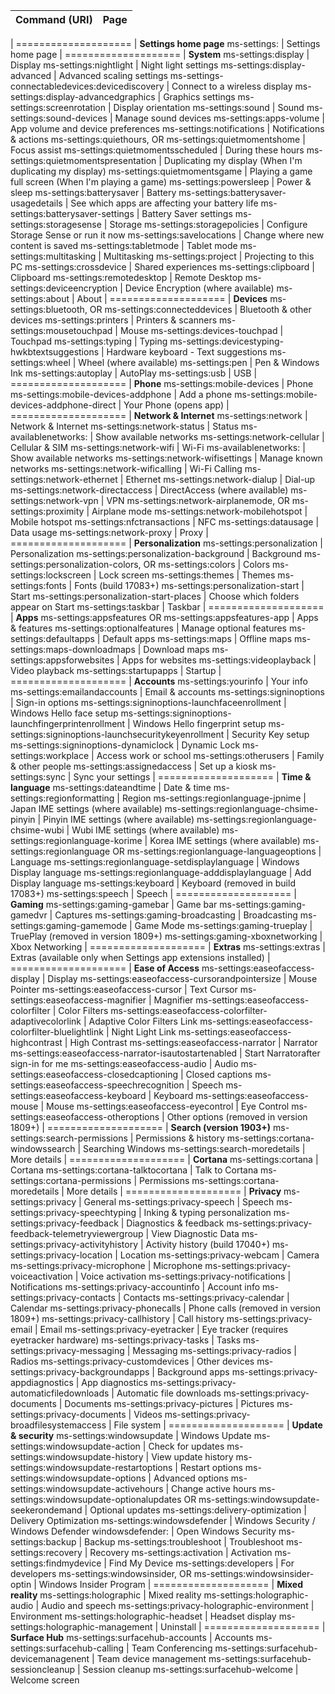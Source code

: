 Command (URI) | Page
:--- | :---
|
==================== | **Settings home page**
ms-settings: | Settings home page
|
==================== | **System**
ms-settings:display | Display
ms-settings:nightlight | Night light settings
ms-settings:display-advanced | Advanced scaling settings
ms-settings-connectabledevices:devicediscovery | Connect to a wireless display
ms-settings:display-advancedgraphics | Graphics settings
ms-settings:screenrotation | Display orientation
ms-settings:sound | Sound
ms-settings:sound-devices | Manage sound devices
ms-settings:apps-volume | App volume and device preferences
ms-settings:notifications | Notifications & actions
ms-settings:quiethours, OR ms-settings:quietmomentshome | Focus assist
ms-settings:quietmomentsscheduled | During these hours
ms-settings:quietmomentspresentation | Duplicating my display (When I'm duplicating my display)
ms-settings:quietmomentsgame | Playing a game full screen (When I'm playing a game)
ms-settings:powersleep | Power & sleep
ms-settings:batterysaver | Battery
ms-settings:batterysaver-usagedetails | See which apps are affecting your battery life
ms-settings:batterysaver-settings | Battery Saver settings
ms-settings:storagesense | Storage
ms-settings:storagepolicies | Configure Storage Sense or run it now
ms-settings:savelocations | Change where new content is saved
ms-settings:tabletmode | Tablet mode
ms-settings:multitasking | Multitasking
ms-settings:project | Projecting to this PC
ms-settings:crossdevice | Shared experiences
ms-settings:clipboard | Clipboard
ms-settings:remotedesktop | Remote Desktop
ms-settings:deviceencryption | Device Encryption (where available)
ms-settings:about | About
|
==================== | **Devices**
ms-settings:bluetooth, OR ms-settings:connecteddevices | Bluetooth & other devices
ms-settings:printers | Printers & scanners
ms-settings:mousetouchpad | Mouse
ms-settings:devices-touchpad | Touchpad
ms-settings:typing | Typing
ms-settings:devicestyping-hwkbtextsuggestions | Hardware keyboard - Text suggestions
ms-settings:wheel | Wheel (where available)
ms-settings:pen | Pen & Windows Ink
ms-settings:autoplay | AutoPlay
ms-settings:usb | USB
|
==================== | **Phone**
ms-settings:mobile-devices | Phone
ms-settings:mobile-devices-addphone | Add a phone
ms-settings:mobile-devices-addphone-direct | Your Phone (opens app)
|
==================== | **Network & Internet**
ms-settings:network | Network & Internet
ms-settings:network-status | Status
ms-availablenetworks: | Show available networks
ms-settings:network-cellular | Cellular & SIM
ms-settings:network-wifi | Wi-Fi
ms-availablenetworks: | Show available networks
ms-settings:network-wifisettings | Manage known networks
ms-settings:network-wificalling | Wi-Fi Calling
ms-settings:network-ethernet | Ethernet
ms-settings:network-dialup | Dial-up
ms-settings:network-directaccess | DirectAccess (where available)
ms-settings:network-vpn | VPN
ms-settings:network-airplanemode, OR ms-settings:proximity | Airplane mode
ms-settings:network-mobilehotspot | Mobile hotspot
ms-settings:nfctransactions | NFC
ms-settings:datausage | Data usage
ms-settings:network-proxy | Proxy
|
==================== | **Personalization**
ms-settings:personalization | Personalization
ms-settings:personalization-background | Background
ms-settings:personalization-colors, OR ms-settings:colors | Colors
ms-settings:lockscreen | Lock screen
ms-settings:themes | Themes
ms-settings:fonts | Fonts (build 17083+)
ms-settings:personalization-start | Start
ms-settings:personalization-start-places | Choose which folders appear on Start
ms-settings:taskbar | Taskbar 
|
==================== | **Apps**
ms-settings:appsfeatures OR ms-settings:appsfeatures-app | Apps & features
ms-settings:optionalfeatures | Manage optional features
ms-settings:defaultapps | Default apps
ms-settings:maps | Offline maps
ms-settings:maps-downloadmaps | Download maps
ms-settings:appsforwebsites | Apps for websites
ms-settings:videoplayback | Video playback
ms-settings:startupapps | Startup
|
==================== | **Accounts**
ms-settings:yourinfo | Your info
ms-settings:emailandaccounts | Email & accounts
ms-settings:signinoptions | Sign-in options
ms-settings:signinoptions-launchfaceenrollment | Windows Hello face setup
ms-settings:signinoptions-launchfingerprintenrollment | Windows Hello fingerprint setup
ms-settings:signinoptions-launchsecuritykeyenrollment | Security Key setup
ms-settings:signinoptions-dynamiclock | Dynamic Lock
ms-settings:workplace | Access work or school
ms-settings:otherusers | Family & other people
ms-settings:assignedaccess | Set up a kiosk
ms-settings:sync | Sync your settings
|
==================== | **Time & language**
ms-settings:dateandtime | Date & time
ms-settings:regionformatting | Region
ms-settings:regionlanguage-jpnime | Japan IME settings (where available)
ms-settings:regionlanguage-chsime-pinyin | Pinyin IME settings (where available)
ms-settings:regionlanguage-chsime-wubi | Wubi IME settings (where available)
ms-settings:regionlanguage-korime | Korea IME settings (where available)
ms-settings:regionlanguage OR ms-settings:regionlanguage-languageoptions | Language
ms-settings:regionlanguage-setdisplaylanguage | Windows Display language
ms-settings:regionlanguage-adddisplaylanguage | Add Display language
ms-settings:keyboard | Keyboard (removed in build 17083+)
ms-settings:speech | Speech
|
==================== | **Gaming**
ms-settings:gaming-gamebar | Game bar
ms-settings:gaming-gamedvr | Captures
ms-settings:gaming-broadcasting | Broadcasting
ms-settings:gaming-gamemode | Game Mode
ms-settings:gaming-trueplay | TruePlay (removed in version 1809+)
ms-settings:gaming-xboxnetworking | Xbox Networking
|
==================== | **Extras**
ms-settings:extras | Extras (available only when Settings app extensions installed)
|
==================== | **Ease of Access**
ms-settings:easeofaccess-display | Display
ms-settings:easeofaccess-cursorandpointersize | Mouse Pointer
ms-settings:easeofaccess-cursor | Text Cursor
ms-settings:easeofaccess-magnifier | Magnifier
ms-settings:easeofaccess-colorfilter | Color Filters
ms-settings:easeofaccess-colorfilter-adaptivecolorlink | Adaptive Color Filters Link
ms-settings:easeofaccess-colorfilter-bluelightlink | Night Light Link
ms-settings:easeofaccess-highcontrast | High Contrast
ms-settings:easeofaccess-narrator | Narrator
ms-settings:easeofaccess-narrator-isautostartenabled | Start Narratorafter sign-in for me
ms-settings:easeofaccess-audio | Audio
ms-settings:easeofaccess-closedcaptioning | Closed captions
ms-settings:easeofaccess-speechrecognition | Speech
ms-settings:easeofaccess-keyboard | Keyboard
ms-settings:easeofaccess-mouse | Mouse
ms-settings:easeofaccess-eyecontrol | Eye Control
ms-settings:easeofaccess-otheroptions | Other options (removed in version 1809+)
|
==================== | **Search (version 1903+)**
ms-settings:search-permissions | Permissions & history
ms-settings:cortana-windowssearch | Searching Windows
ms-settings:search-moredetails | More details
|
==================== | **Cortana**
ms-settings:cortana | Cortana
ms-settings:cortana-talktocortana | Talk to Cortana
ms-settings:cortana-permissions | Permissions
ms-settings:cortana-moredetails | More details
|
==================== | **Privacy**
ms-settings:privacy | General
ms-settings:privacy-speech | Speech
ms-settings:privacy-speechtyping | Inking & typing personalization
ms-settings:privacy-feedback | Diagnostics & feedback
ms-settings:privacy-feedback-telemetryviewergroup | View Diagnostic Data
ms-settings:privacy-activityhistory | Activity history (build 17040+)
ms-settings:privacy-location | Location
ms-settings:privacy-webcam | Camera
ms-settings:privacy-microphone | Microphone
ms-settings:privacy-voiceactivation | Voice activation
ms-settings:privacy-notifications | Notifications
ms-settings:privacy-accountinfo | Account info
ms-settings:privacy-contacts | Contacts
ms-settings:privacy-calendar | Calendar
ms-settings:privacy-phonecalls | Phone calls (removed in version 1809+)
ms-settings:privacy-callhistory | Call history
ms-settings:privacy-email | Email
ms-settings:privacy-eyetracker | Eye tracker (requires eyetracker hardware)
ms-settings:privacy-tasks | Tasks
ms-settings:privacy-messaging | Messaging
ms-settings:privacy-radios | Radios
ms-settings:privacy-customdevices | Other devices
ms-settings:privacy-backgroundapps | Background apps
ms-settings:privacy-appdiagnostics | App diagnostics
ms-settings:privacy-automaticfiledownloads | Automatic file downloads
ms-settings:privacy-documents | Documents
ms-settings:privacy-pictures | Pictures
ms-settings:privacy-documents | Videos
ms-settings:privacy-broadfilesystemaccess | File system
|
==================== | **Update & security**
ms-settings:windowsupdate | Windows Update
ms-settings:windowsupdate-action | Check for updates
ms-settings:windowsupdate-history | View update history
ms-settings:windowsupdate-restartoptions | Restart options
ms-settings:windowsupdate-options | Advanced options
ms-settings:windowsupdate-activehours | Change active hours
ms-settings:windowsupdate-optionalupdates OR ms-settings:windowsupdate-seekerondemand | Optional updates
ms-settings:delivery-optimization | Delivery Optimization
ms-settings:windowsdefender | Windows Security / Windows Defender
windowsdefender: | Open Windows Security
ms-settings:backup | Backup
ms-settings:troubleshoot | Troubleshoot
ms-settings:recovery | Recovery
ms-settings:activation | Activation
ms-settings:findmydevice | Find My Device
ms-settings:developers | For developers
ms-settings:windowsinsider, OR ms-settings:windowsinsider-optin | Windows Insider Program
|
==================== | **Mixed reality**
ms-settings:holographic | Mixed reality
ms-settings:holographic-audio | Audio and speech
ms-settings:privacy-holographic-environment | Environment
ms-settings:holographic-headset | Headset display
ms-settings:holographic-management | Uninstall
|
==================== | **Surface Hub**
ms-settings:surfacehub-accounts | Accounts
ms-settings:surfacehub-calling | Team Conferencing
ms-settings:surfacehub-devicemanagenent | Team device management
ms-settings:surfacehub-sessioncleanup | Session cleanup
ms-settings:surfacehub-welcome | Welcome screen